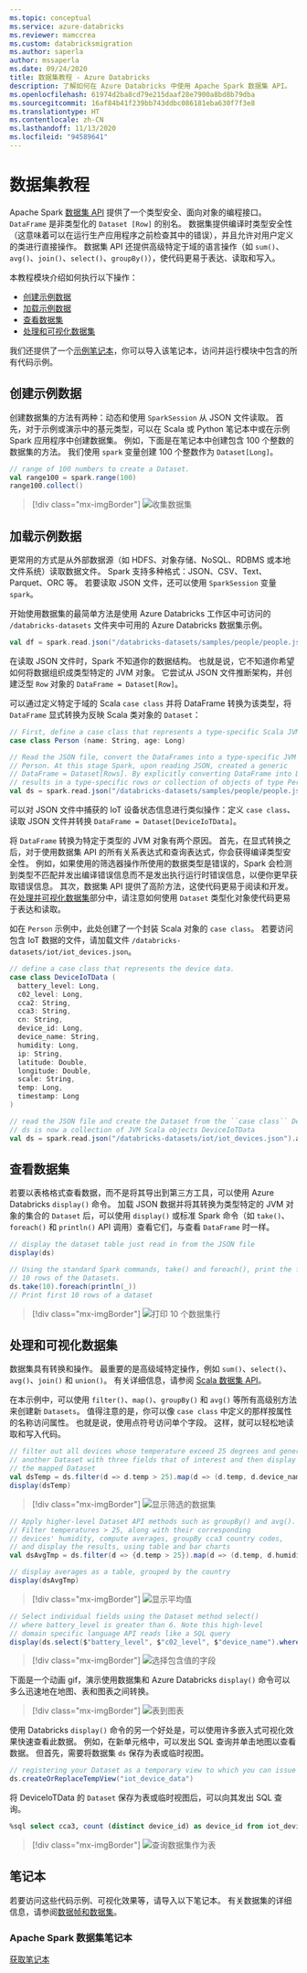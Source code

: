 ```yaml
---
ms.topic: conceptual
ms.service: azure-databricks
ms.reviewer: mamccrea
ms.custom: databricksmigration
ms.author: saperla
author: mssaperla
ms.date: 09/24/2020
title: 数据集教程 - Azure Databricks
description: 了解如何在 Azure Databricks 中使用 Apache Spark 数据集 API。
ms.openlocfilehash: 61974d2ba8cd79e215daaf28e7900a8bd8b79dba
ms.sourcegitcommit: 16af84b41f239bb743ddbc086181eba630f7f3e8
ms.translationtype: HT
ms.contentlocale: zh-CN
ms.lasthandoff: 11/13/2020
ms.locfileid: "94589641"
---
```

# <a name="datasets-tutorial"></a><a id="datasets-tutorial"> </a><a id="spark-datasets"> </a>数据集教程

Apache Spark [数据集 API](https://spark.apache.org/docs/latest/api/java/org/apache/spark/sql/Dataset.html) 提供了一个类型安全、面向对象的编程接口。 `DataFrame` 是非类型化的 `Dataset [Row]` 的别名。 数据集提供编译时类型安全性（这意味着可以在运行生产应用程序之前检查其中的错误），并且允许对用户定义的类进行直接操作。 数据集 API 还提供高级特定于域的语言操作（如 `sum()`、`avg()`、`join()`、`select()`、`groupBy()`），使代码更易于表达、读取和写入。

<!--Like DataFrames, Datasets take advantage of Spark’s Catalyst optimizer by exposing expressions and data fields to a query planner. Beyond Catalyst’s optimizer, Datasets also leverage Tungsten’s fast in-memory encoding. They extend these benefits with compile-time type safety—meaning production applications can be checked for errors before they are ran—and they also allow direct operations over user-defined classes, as you will see in a couple of simple examples.-->

本教程模块介绍如何执行以下操作：

* [创建示例数据](#create-sample-data)
* [加载示例数据](#load-ds-sample-data)
* [查看数据集](#view-dataset)
* [处理和可视化数据集](#process-and-visualize-dataset)

我们还提供了一个[示例笔记本](#dataset-notebook)，你可以导入该笔记本，访问并运行模块中包含的所有代码示例。

## <a name="create-sample-data"></a>创建示例数据

创建数据集的方法有两种：动态和使用 `SparkSession` 从 JSON 文件读取。 首先，对于示例或演示中的基元类型，可以在 Scala 或 Python 笔记本中或在示例 Spark 应用程序中创建数据集。 例如，下面是在笔记本中创建包含 100 个整数的数据集的方法。 我们使用 `spark` 变量创建 100 个整数作为 `Dataset[Long]`。

```scala
// range of 100 numbers to create a Dataset.
val range100 = spark.range(100)
range100.collect()
```

> [!div class="mx-imgBorder"]
> ![收集数据集](../../_static/images/getting-started/gsasg-dataset-output.png)

## <a name="load-sample-data"></a><a id="load-ds-sample-data"> </a><a id="load-sample-data"> </a>加载示例数据

更常用的方式是从外部数据源（如 HDFS、对象存储、NoSQL、RDBMS 或本地文件系统）读取数据文件。 Spark 支持多种格式：JSON、CSV、Text、Parquet、ORC 等。 若要读取 JSON 文件，还可以使用 `SparkSession` 变量 `spark`。

开始使用数据集的最简单方法是使用 Azure Databricks 工作区中可访问的 `/databricks-datasets` 文件夹中可用的 Azure Databricks 数据集示例。

```scala
val df = spark.read.json("/databricks-datasets/samples/people/people.json")
```

在读取 JSON 文件时，Spark 不知道你的数据结构。 也就是说，它不知道你希望如何将数据组织成类型特定的 JVM 对象。 它尝试从 JSON 文件推断架构，并创建泛型 `Row` 对象的 `DataFrame = Dataset[Row]`。

可以通过定义特定于域的 Scala `case class` 并将 DataFrame 转换为该类型，将 `DataFrame` 显式转换为反映 Scala 类对象的 `Dataset`：

```scala
// First, define a case class that represents a type-specific Scala JVM Object
case class Person (name: String, age: Long)

// Read the JSON file, convert the DataFrames into a type-specific JVM Scala object
// Person. At this stage Spark, upon reading JSON, created a generic
// DataFrame = Dataset[Rows]. By explicitly converting DataFrame into Dataset
// results in a type-specific rows or collection of objects of type Person
val ds = spark.read.json("/databricks-datasets/samples/people/people.json").as[Person]
```

可以对 JSON 文件中捕获的 IoT 设备状态信息进行类似操作：定义 `case class`、读取 JSON 文件并转换 `DataFrame = Dataset[DeviceIoTData]`。

将 `DataFrame` 转换为特定于类型的 JVM 对象有两个原因。 首先，在显式转换之后，对于使用数据集 API 的所有关系表达式和查询表达式，你会获得编译类型安全性。 例如，如果使用的筛选器操作所使用的数据类型是错误的，Spark 会检测到类型不匹配并发出编译错误信息而不是发出执行运行时错误信息，以便你更早获取错误信息。 其次，数据集 API 提供了高阶方法，这使代码更易于阅读和开发。 在[处理并可视化数据集](#process-and-visualize-dataset)部分中，请注意如何使用 `Dataset` 类型化对象使代码更易于表达和读取。

如在 `Person` 示例中，此处创建了一个封装 Scala 对象的 `case class`。  若要访问包含 IoT 数据的文件，请加载文件 `/databricks-datasets/iot/iot_devices.json`。

```scala
// define a case class that represents the device data.
case class DeviceIoTData (
  battery_level: Long,
  c02_level: Long,
  cca2: String,
  cca3: String,
  cn: String,
  device_id: Long,
  device_name: String,
  humidity: Long,
  ip: String,
  latitude: Double,
  longitude: Double,
  scale: String,
  temp: Long,
  timestamp: Long
)

// read the JSON file and create the Dataset from the ``case class`` DeviceIoTData
// ds is now a collection of JVM Scala objects DeviceIoTData
val ds = spark.read.json("/databricks-datasets/iot/iot_devices.json").as[DeviceIoTData]
```

## <a name="view-the-dataset"></a><a id="view-dataset"> </a><a id="view-the-dataset"> </a>查看数据集

若要以表格格式查看数据，而不是将其导出到第三方工具，可以使用 Azure Databricks `display()` 命令。 加载 JSON 数据并将其转换为类型特定的 JVM 对象的集合的 `Dataset` 后，可以使用 `display()` 或标准 Spark 命令（如 `take()`、`foreach()` 和 `println()` API 调用）查看它们，与查看 `DataFrame` 时一样。

```scala
// display the dataset table just read in from the JSON file
display(ds)
```

```scala
// Using the standard Spark commands, take() and foreach(), print the first
// 10 rows of the Datasets.
ds.take(10).foreach(println(_))
// Print first 10 rows of a dataset
```

> [!div class="mx-imgBorder"]
> ![打印 10 个数据集行](../../_static/images/getting-started/gsasg-dataset-display-10.png)

## <a name="process-and-visualize-the-dataset"></a><a id="process-and-visualize-dataset"> </a><a id="process-and-visualize-the-dataset"> </a>处理和可视化数据集

数据集具有转换和操作。 最重要的是高级域特定操作，例如 `sum()`、`select()`、`avg()`、`join()` 和 `union()`。 有关详细信息，请参阅 [Scala 数据集 API](https://spark.apache.org/docs/latest/api/scala/index.html#org.apache.spark.sql.Dataset)。

在本示例中，可以使用 `filter()`、`map()`、`groupBy()` 和 `avg()` 等所有高级别方法来创建新 `Datasets`。 值得注意的是，你可以像 `case class` 中定义的那样按属性的名称访问属性。 也就是说，使用点符号访问单个字段。 这样，就可以轻松地读取和写入代码。

```scala
// filter out all devices whose temperature exceed 25 degrees and generate
// another Dataset with three fields that of interest and then display
// the mapped Dataset
val dsTemp = ds.filter(d => d.temp > 25).map(d => (d.temp, d.device_name, d.cca3))
display(dsTemp)
```

> [!div class="mx-imgBorder"]
> ![显示筛选的数据集](../../_static/images/getting-started/gsasg-display-filtered-dataset.png)

```scala
// Apply higher-level Dataset API methods such as groupBy() and avg().
// Filter temperatures > 25, along with their corresponding
// devices' humidity, compute averages, groupBy cca3 country codes,
// and display the results, using table and bar charts
val dsAvgTmp = ds.filter(d => {d.temp > 25}).map(d => (d.temp, d.humidity, d.cca3)).groupBy($"_3").avg()

// display averages as a table, grouped by the country
display(dsAvgTmp)
```

> [!div class="mx-imgBorder"]
> ![显示平均值](../../_static/images/getting-started/gsasg-display-dataset-averages-as-a-table.png)

```scala
// Select individual fields using the Dataset method select()
// where battery_level is greater than 6. Note this high-level
// domain specific language API reads like a SQL query
display(ds.select($"battery_level", $"c02_level", $"device_name").where($"battery_level" > 6).sort($"c02_level"))
```

> [!div class="mx-imgBorder"]
> ![选择包含值的字段](../../_static/images/getting-started/gsasg-dataset-display-table-output.png)

下面是一个动画 gif，演示使用数据集和 Azure Databricks `display()` 命令可以多么迅速地在地图、表和图表之间转换。

> [!div class="mx-imgBorder"]
> ![表到图表](../../_static/images/getting-started/gsasg-example-of-databricks-visualizations.gif)

使用 Databricks `display()` 命令的另一个好处是，可以使用许多嵌入式可视化效果快速查看此数据。 例如，在新单元格中，可以发出 SQL 查询并单击地图以查看数据。 但首先，需要将数据集 `ds` 保存为表或临时视图。

```scala
// registering your Dataset as a temporary view to which you can issue SQL queries
ds.createOrReplaceTempView("iot_device_data")
```

将 DeviceIoTData 的 `Dataset` 保存为表或临时视图后，可以向其发出 SQL 查询。

```sql
%sql select cca3, count (distinct device_id) as device_id from iot_device_data group by cca3 order by device_id desc limit 100
```

> [!div class="mx-imgBorder"]
> ![查询数据集作为表](../../_static/images/getting-started/gsasg-screenshot-of-dataset-map.png)

## <a name="notebook"></a><a id="dataset-notebook"> </a><a id="notebook"> </a>笔记本

若要访问这些代码示例、可视化效果等，请导入以下笔记本。 有关数据集的详细信息，请参阅[数据帧和数据集](../../spark/latest/dataframes-datasets/index.md)。

### <a name="apache-spark-datasets-notebook"></a>Apache Spark 数据集笔记本

[获取笔记本](../../_static/notebooks/getting-started/iotdevicegeoipds.html)